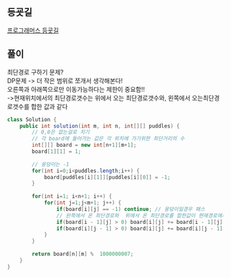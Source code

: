 ## 등굣길
[프로그래머스 등굣길](https://school.programmers.co.kr/learn/courses/30/lessons/42898)


## 풀이  
최단경로 구하기 문제?  
DP문제 -> 더 작은 범위로 쪼개서 생각해본다!  
오른쪽과 아래쪽으로만 이동가능하다는 제한이 중요함!!  
->현재위치에서의 최단경로갯수는 위에서 오는 최단경로갯수와, 왼쪽에서 오는최단경로갯수를 합한 값과 같다  

~~~java
class Solution {
    public int solution(int m, int n, int[][] puddles) {        
        // 0,0은 없는걸로 치기
    	// 각 board에 들어가는 값은 각 위치에 가기위한 최단거리의 수
        int[][] board = new int[n+1][m+1];
        board[1][1] = 1;
        
        // 웅덩이는 -1
        for(int i=0;i<puddles.length;i++) {
        	board[puddles[i][1]][puddles[i][0]] = -1;
        }
        
        for(int i=1; i<n+1; i++) {
        	for(int j=1;j<m+1; j++) {
        		if(board[i][j] == -1) continue; // 웅덩이일경우 패스
        		// 왼쪽에서 온 최단경로와  위에서 온 최단경로를 합한값이 현재경로에서의 최단경로임
                if(board[i - 1][j] > 0) board[i][j] += board[i - 1][j] % 1000000007; // 왼쪽에서 온 최단경로와
                if(board[i][j - 1] > 0) board[i][j] += board[i][j - 1] % 1000000007; // 위에서 온 최단경로를 합한값이 현재경로에서의 최단경로임
        	}
        }
        
        return board[n][m] %  1000000007;
    }
}
~~~